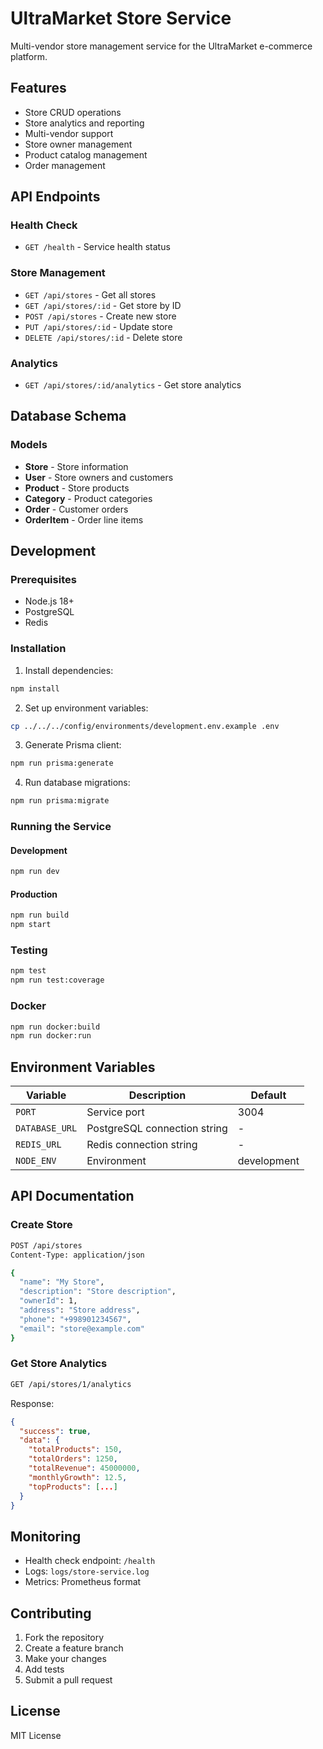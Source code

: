 # UltraMarket Store Service

Multi-vendor store management service for the UltraMarket e-commerce platform.

## Features

- Store CRUD operations
- Store analytics and reporting
- Multi-vendor support
- Store owner management
- Product catalog management
- Order management

## API Endpoints

### Health Check
- `GET /health` - Service health status

### Store Management
- `GET /api/stores` - Get all stores
- `GET /api/stores/:id` - Get store by ID
- `POST /api/stores` - Create new store
- `PUT /api/stores/:id` - Update store
- `DELETE /api/stores/:id` - Delete store

### Analytics
- `GET /api/stores/:id/analytics` - Get store analytics

## Database Schema

### Models
- **Store** - Store information
- **User** - Store owners and customers
- **Product** - Store products
- **Category** - Product categories
- **Order** - Customer orders
- **OrderItem** - Order line items

## Development

### Prerequisites
- Node.js 18+
- PostgreSQL
- Redis

### Installation

1. Install dependencies:
```bash
npm install
```

2. Set up environment variables:
```bash
cp ../../../config/environments/development.env.example .env
```

3. Generate Prisma client:
```bash
npm run prisma:generate
```

4. Run database migrations:
```bash
npm run prisma:migrate
```

### Running the Service

#### Development
```bash
npm run dev
```

#### Production
```bash
npm run build
npm start
```

### Testing
```bash
npm test
npm run test:coverage
```

### Docker
```bash
npm run docker:build
npm run docker:run
```

## Environment Variables

| Variable | Description | Default |
|----------|-------------|---------|
| `PORT` | Service port | 3004 |
| `DATABASE_URL` | PostgreSQL connection string | - |
| `REDIS_URL` | Redis connection string | - |
| `NODE_ENV` | Environment | development |

## API Documentation

### Create Store
```bash
POST /api/stores
Content-Type: application/json

{
  "name": "My Store",
  "description": "Store description",
  "ownerId": 1,
  "address": "Store address",
  "phone": "+998901234567",
  "email": "store@example.com"
}
```

### Get Store Analytics
```bash
GET /api/stores/1/analytics
```

Response:
```json
{
  "success": true,
  "data": {
    "totalProducts": 150,
    "totalOrders": 1250,
    "totalRevenue": 45000000,
    "monthlyGrowth": 12.5,
    "topProducts": [...]
  }
}
```

## Monitoring

- Health check endpoint: `/health`
- Logs: `logs/store-service.log`
- Metrics: Prometheus format

## Contributing

1. Fork the repository
2. Create a feature branch
3. Make your changes
4. Add tests
5. Submit a pull request

## License

MIT License